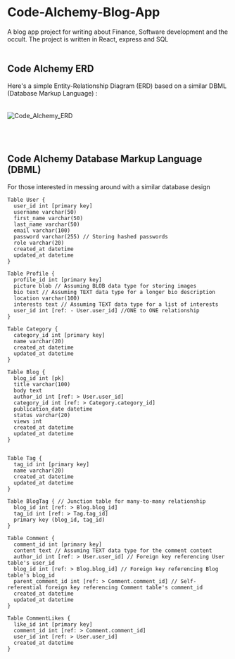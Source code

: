 # Code-Alchemy-Blog-App
A blog app project for writing about Finance, Software development and the occult. The project is written in React,  express and SQL 
<br/>
<br/>
## Code Alchemy ERD
Here's a simple Entity-Relationship Diagram (ERD) based on a similar DBML (Database Markup Language) : 
<br/>
<br/>
<br/>
![Code_Alchemy_ERD](https://github.com/michaelkariuki/Code-Alchemy-Blog-App/assets/26003984/27517e0b-9b1f-4f2e-89fe-ff294453d599)

<br/>
<br/>

## Code Alchemy Database Markup Language (DBML)
For those interested in messing around with a similar database design

```
Table User {
  user_id int [primary key]
  username varchar(50)
  first_name varchar(50)
  last_name varchar(50)
  email varchar(100)
  password varchar(255) // Storing hashed passwords
  role varchar(20)
  created_at datetime
  updated_at datetime
}

Table Profile {
  profile_id int [primary key]
  picture blob // Assuming BLOB data type for storing images
  bio text // Assuming TEXT data type for a longer bio description
  location varchar(100)
  interests text // Assuming TEXT data type for a list of interests
  user_id int [ref: - User.user_id] //ONE to ONE relationship
}

Table Category {
  category_id int [primary key]
  name varchar(20)
  created_at datetime
  updated_at datetime
}

Table Blog {
  blog_id int [pk]
  title varchar(100)
  body text
  author_id int [ref: > User.user_id] 
  category_id int [ref: > Category.category_id] 
  publication_date datetime
  status varchar(20) 
  views int
  created_at datetime
  updated_at datetime
}


Table Tag {
  tag_id int [primary key]
  name varchar(20)
  created_at datetime
  updated_at datetime
}

Table BlogTag { // Junction table for many-to-many relationship
  blog_id int [ref: > Blog.blog_id]
  tag_id int [ref: > Tag.tag_id]
  primary key (blog_id, tag_id)
}

Table Comment {
  comment_id int [primary key]
  content text // Assuming TEXT data type for the comment content
  author_id int [ref: > User.user_id] // Foreign key referencing User table's user_id
  blog_id int [ref: > Blog.blog_id] // Foreign key referencing Blog table's blog_id
  parent_comment_id int [ref: > Comment.comment_id] // Self-referential foreign key referencing Comment table's comment_id
  created_at datetime
  updated_at datetime
}

Table CommentLikes {
  like_id int [primary key]
  comment_id int [ref: > Comment.comment_id]
  user_id int [ref: > User.user_id]
  created_at datetime
}
```
